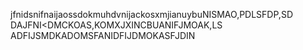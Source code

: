 jfnidsnifnaijaossdokmuhdvnijackosxmjianuybuNISMAO,PDLSFDP,SD
DAJFNI<DMCKOAS,KOMXJXINCBUANIFJMOAK,LS
ADFIJSMDKADOMSFANIDFIJDMOKASFJDIN
